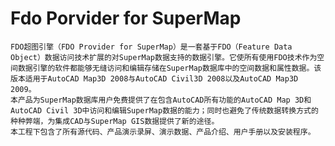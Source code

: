 # Fdo Porvider for SuperMap

    FDO超图引擎（FDO Provider for SuperMap）是一套基于FDO（Feature Data Object）数据访问技术扩展的对SuperMap数据支持的数据引擎。它使所有使用FDO技术作为空间数据引擎的软件都能够无缝访问和编辑存储在SuperMap数据库中的空间数据和属性数据。该版本适用于AutoCAD Map3D 2008与AutoCAD Civil3D 2008以及AutoCAD Map3D 2009。
    本产品为SuperMap数据库用户免费提供了在包含AutoCAD所有功能的AutoCAD Map 3D和AutoCAD Civil 3D中访问和编辑SuperMap数据的能力；同时也避免了传统数据转换方式的种种弊端，为集成CAD与SuperMap GIS数据提供了新的途径。
    本工程下包含了所有源代码、产品演示录屏、演示数据、产品介绍、用户手册以及安装程序。
